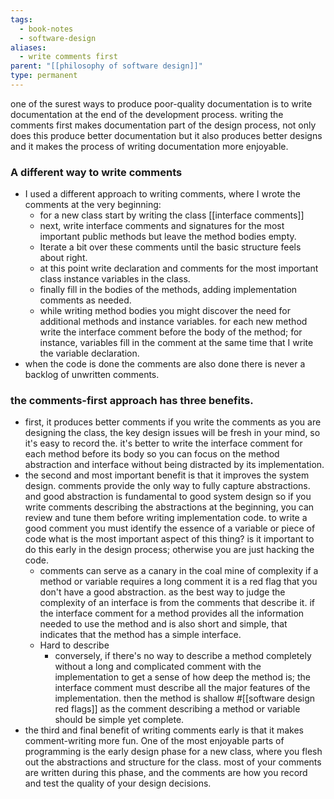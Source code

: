 ```yaml
---
tags:
  - book-notes
  - software-design
aliases:
  - write comments first
parent: "[[philosophy of software design]]"
type: permanent
---
```

one of the surest ways to produce poor-quality documentation is to write documentation at the end of the development process. writing the comments first makes documentation part of the design process, not only does this produce better documentation but it also produces better designs and it makes the process of writing documentation more enjoyable.



### A different way to write comments
- I used a different approach to writing comments, where I wrote the comments at the very beginning:
	- for a new class start by writing the class [[interface comments]]
	- next, write interface comments and signatures for the most important public methods but leave the method bodies empty.
	- Iterate a bit over these comments until the basic structure feels about right.
	- at this point write declaration and comments for the most important class instance variables in the class.
	- finally fill in the bodies of the methods, adding implementation comments as needed.
	- while writing method bodies you might discover the need for additional methods and instance variables. for each new method write the interface comment before the body of the method; for instance, variables fill in the comment at the same time that I write the variable declaration.
- when the code is done the comments are also done there is never a backlog of unwritten comments.

### the comments-first approach has three benefits.

- first, it produces better comments if you write the comments as you are designing the class, the key design issues will be fresh in your mind, so it's easy to record the. it's better to write the interface comment for each method before its body so you can focus on the method abstraction and interface without being distracted by its implementation.
- the second and most important benefit is that it improves the system design. comments provide the only way to fully capture abstractions. and good abstraction is fundamental to good system design so if you write comments describing the abstractions at the beginning, you can review and tune them before writing implementation code. to write a good comment you must identify the essence of a variable or piece of code what is the most important aspect of this thing? is it important to do this early in the design process; otherwise you are just hacking the code.
	- comments can serve as a canary in the coal mine of complexity if a method or variable requires a long comment it is a red flag that you don't have a good abstraction. as the best way to judge the complexity of an interface is from the comments that describe it. if the interface comment for a method provides all the information needed to use the method and is also short and simple, that indicates that the method has a simple interface.
	- Hard to describe
		- conversely, if there's no way to describe a method completely without a long and complicated comment with the implementation to get a sense of how deep the method is; the interface comment must describe all the major features of the implementation. then the method is shallow #[[software design red flags]] as the comment describing a method or variable should be simple yet complete.
- the third and final benefit of writing comments early is that it makes comment-writing more fun. One of the most enjoyable parts of programming is the early design phase for a new class, where you flesh out the abstractions and structure for the class. most of your comments are written during this phase, and the comments are how you record and test the quality of your design decisions.
